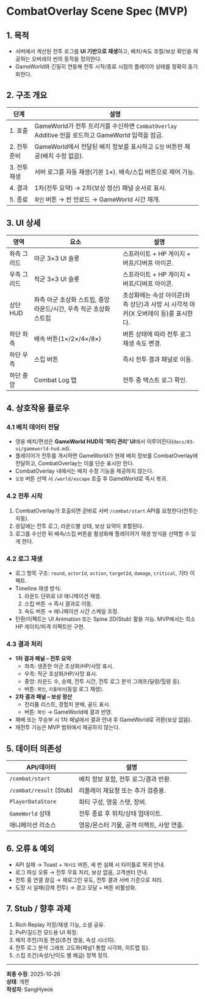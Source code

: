 # CombatOverlay Scene Spec (MVP)

## 1. 목적
- 서버에서 계산된 전투 로그를 **UI 기반으로 재생**하고, 배치/속도 조절/보상 확인을 제공하는 오버레이 씬의 동작을 정의한다.
- GameWorld와 긴밀히 연동해 전투 시작/종료 시점의 플레이어 상태를 정확히 동기화한다.

## 2. 구조 개요
| 단계 | 설명 |
| --- | --- |
| 1. 호출 | GameWorld가 전투 트리거를 수신하면 `CombatOverlay` Additive 씬을 로드하고 GameWorld 입력을 잠금. |
| 2. 전투 준비 | GameWorld에서 전달된 배치 정보를 표시하고 `도망` 버튼만 제공(배치 수정 없음). |
| 3. 전투 재생 | 서버 로그를 자동 재생(기본 1×). 배속/스킵 버튼으로 제어 가능. |
| 4. 결과 | 1차(전투 요약) → 2차(보상 정산) 패널 순서로 표시. |
| 5. 종료 | `확인` 버튼 → 씬 언로드 → GameWorld 시간 재개. |

## 3. UI 상세
| 영역 | 요소 | 설명 |
| --- | --- | --- |
| 좌측 그리드 | 아군 3×3 UI 슬롯 | 스프라이트 + HP 게이지 + 버프/디버프 아이콘. |
| 우측 그리드 | 적군 3×3 UI 슬롯 | 스프라이트 + HP 게이지 + 버프/디버프 아이콘. |
| 상단 HUD | 좌측 아군 초상화 스트립, 중앙 라운드/시간, 우측 적군 초상화 스트립 | 초상화에는 속성 아이콘(좌측 상단)과 사망 시 시각적 마커(X 오버레이 등)를 표시한다. |
| 하단 좌측 | 배속 버튼(1×/2×/4×/8×) | 버튼 상태에 따라 전투 로그 재생 속도 변경. |
| 하단 우측 | 스킵 버튼 | 즉시 전투 결과 패널로 이동. |
| 하단 중앙 | Combat Log 탭 | 전투 중 텍스트 로그 확인. |

## 4. 상호작용 플로우
### 4.1 배치 데이터 전달
- 영웅 배치/편성은 **GameWorld HUD의 ‘파티 관리’ UI**에서 이루어진다(`docs/03-ui/gameworld-hud.md`).  
- 플레이어가 전투를 개시하면 GameWorld가 현재 배치 정보를 CombatOverlay에 전달하고, CombatOverlay는 이를 단순 표시만 한다.  
- CombatOverlay 내에서는 배치 수정 기능을 제공하지 않는다.  
- `도망` 버튼 선택 시 `/world/escape` 호출 후 GameWorld로 즉시 복귀.

### 4.2 전투 시작
1. CombatOverlay가 호출되면 곧바로 서버 `/combat/start` API를 요청한다(전투는 자동).  
2. 응답에는 전투 로그, 라운드별 상태, 보상 요약이 포함된다.  
3. 로그를 수신한 뒤 배속/스킵 버튼을 활성화해 플레이어가 재생 방식을 선택할 수 있게 한다.

### 4.2 로그 재생
- 로그 항목 구조: `round`, `actorId`, `action`, `targetId`, `damage`, `critical`, 기타 이펙트.  
- Timeline 재생 방식:
  1. 라운드 단위로 UI 애니메이션 재생.  
  2. 스킵 버튼 → 즉시 결과로 이동.  
  3. 속도 버튼 → 애니메이션 시간 스케일 조정.  
- 탄환/이펙트는 UI Animation 또는 Spine 2D(Stub) 활용 가능. MVP에서는 최소 HP 게이지/피격 이펙트만 구현.

### 4.3 결과 처리
- **1차 결과 패널 – 전투 요약**  
  - 좌측: 생존한 아군 초상화/HP/사망 표시.  
  - 우측: 적군 초상화/HP/사망 표시.  
  - 중앙: 라운드 수, 승패, 전투 시간, 전투 로그 분석 그래프(딜량/힐량 등).  
  - 버튼: `확인`, `리플레이`(동일 로그 재생).  
- **2차 결과 패널 – 보상 정산**  
  - 전리품 리스트, 경험치 분배, 골드 표시.  
  - 버튼: `확인` → GameWorld에 결과 반영.  
- 패배 또는 무승부 시 1차 패널에서 결과 안내 후 GameWorld로 귀환(보상 없음).  
- 재전투 기능은 MVP 범위에서 제공하지 않는다.

## 5. 데이터 의존성
| API/데이터 | 설명 |
| --- | --- |
| `/combat/start` | 배치 정보 포함, 전투 로그/결과 반환. |
| `/combat/result` (Stub) | 리플레이 재요청 또는 추가 검증용. |
| `PlayerDataStore` | 파티 구성, 영웅 스탯, 장비. |
| `GameWorld` 상태 | 전투 종료 후 위치/상태 업데이트. |
| 애니메이션 리소스 | 영웅/몬스터 기물, 공격 이펙트, 사망 연출. |

## 6. 오류 & 예외
- API 실패 → Toast + `재시도` 버튼, 세 번 실패 시 타이틀로 복귀 안내.  
- 로그 파싱 오류 → 전투 무효 처리, 보상 없음, 고객센터 안내.  
- 전투 중 연결 끊김 → 재로그인 유도, 전투 결과 서버 기준으로 처리.  
- 도망 시 실패(강제 전투) → 경고 모달 + 버튼 비활성화.

## 7. Stub / 향후 과제
1. Rich Replay 저장/재생 기능, 소셜 공유.  
2. PvP/길드전 모드용 UI 확장.  
3. 배치 추천/자동 편성(추천 영웅, 속성 시너지).  
4. 전투 로그 분석 그래프 고도화(패널1 통합 시각화, 히트맵 등).  
5. 스킵 조건(속성/난이도 별 해금) 정책 정의.

---
**최종 수정**: 2025-10-26  
**상태**: 개편  
**작성자**: SangHyeok  
